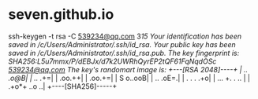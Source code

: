 # seven.github.io

ssh-keygen -t rsa -C 539234@qq.com
3*15
Your identification has been saved in /c/Users/Administrator/.ssh/id_rsa.
Your public key has been saved in /c/Users/Administrator/.ssh/id_rsa.pub.
The key fingerprint is:
SHA256:L5u7mmx/P/dEBJx/d7k2UWRhQyrEP2tQF61FqNqdOSc 539234@qq.com
The key's randomart image is:
+---[RSA 2048]----+
|          .. .o@B|
|          .. .*+=|
|           .oo.++|
|           .oo.+=|
|        S  o..ooB|
|         .. .oE=.|
|        . . . .+o|
|     ... +. . .. |
|     .+o*+ ..o ..|
+----[SHA256]-----+